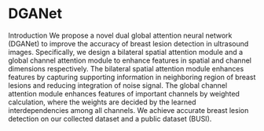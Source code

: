 # DGANet
Introduction
We propose a novel dual global attention neural network (DGANet) to improve the accuracy of breast lesion detection in ultrasound images. Specifically, we design a bilateral spatial attention module and a global channel attention module to enhance features in spatial and channel dimensions respectively. The bilateral spatial attention module enhances features by capturing supporting information in neighboring region of breast lesions and reducing integration of noise signal. The global channel attention module enhances features of important channels by weighted calculation, where the weights are decided by the learned interdependencies among all channels. We achieve accurate breast lesion detection on our collected dataset and a public dataset (BUSI).

